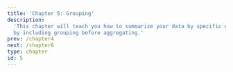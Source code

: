 ```yaml
---
title: 'Chapter 5: Grouping'
description:
  'This chapter will teach you how to summarize your data by specific groups
  by including grouping before aggregating.'
prev: /chapter4
next: /chapter6
type: chapter
id: 5
---
```

